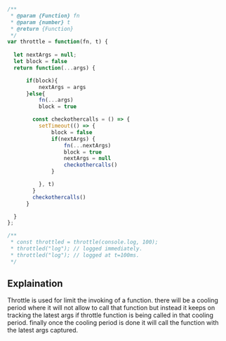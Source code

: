 ```js

/**
 * @param {Function} fn
 * @param {number} t
 * @return {Function}
 */
var throttle = function(fn, t) {
  
  let nextArgs = null;
  let block = false
  return function(...args) {

      if(block){
          nextArgs = args
      }else{
          fn(...args)
          block = true

        const checkothercalls = () => {
          setTimeout(() => {
              block = false
              if(nextArgs) {
                  fn(...nextArgs)
                  block = true
                  nextArgs = null
                  checkothercalls()
              }

          }, t)
        }
        checkothercalls()
      }

  }
};

/**
 * const throttled = throttle(console.log, 100);
 * throttled("log"); // logged immediately.
 * throttled("log"); // logged at t=100ms.
 */

```

## Explaination
Throttle is used for limit the invoking of a function. 
there will be a cooling period where it will not allow to call that function but instead it keeps on tracking the latest args if throttle function is being called in that cooling period.
finally once the cooling period is done it will call the function with the latest args captured.